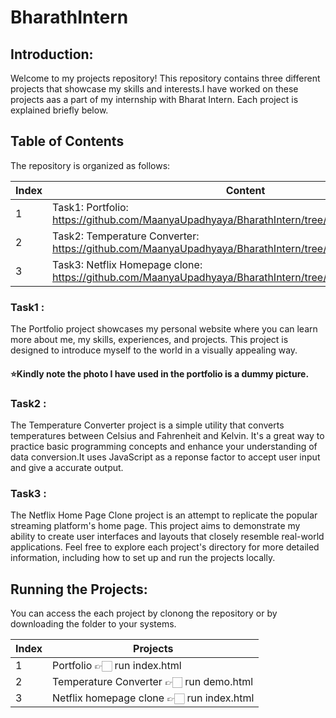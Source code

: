 # BharathIntern

## Introduction:

Welcome to my projects repository! This repository contains three different projects that showcase my skills and interests.I have worked on these projects aas a part of my internship with Bharat Intern. Each project is explained briefly below.

## Table of Contents

The repository is organized as follows:


| Index | Content                |
|-------|---------------------   |
| 1     | Task1: Portfolio: https://github.com/MaanyaUpadhyaya/BharathIntern/tree/main/Porfolio     |
| 2     | Task2: Temperature Converter: https://github.com/MaanyaUpadhyaya/BharathIntern/tree/main/temperature |
| 3     | Task3: Netflix Homepage clone: https://github.com/MaanyaUpadhyaya/BharathIntern/tree/main/Netflix_homepage  |


### Task1 :

The Portfolio project showcases my personal website where you can learn more about me, my skills, experiences, and projects. This project is designed to introduce myself to the world in a visually appealing way.

#### ⭐️Kindly note the photo I have used in the portfolio is a dummy picture.

### Task2 :

The Temperature Converter project is a simple utility that converts temperatures between Celsius and Fahrenheit and Kelvin. It's a great way to practice basic programming concepts and enhance your understanding of data conversion.It uses JavaScript as a reponse factor to accept user input and give a accurate output.

### Task3 :

The Netflix Home Page Clone project is an attempt to replicate the popular streaming platform's home page. This project aims to demonstrate my ability to create user interfaces and layouts that closely resemble real-world applications.
Feel free to explore each project's directory for more detailed information, including how to set up and run the projects locally.


## Running the Projects:

You can access the each project by clonong the repository or by downloading the folder to your systems.


| Index | Projects  |
|-------|-----------|
| 1     | Portfolio 👉🏻 run index.html   |
| 2     | Temperature Converter 👉🏻 run demo.html  |
| 3     | Netflix homepage clone 👉🏻 run index.html |



